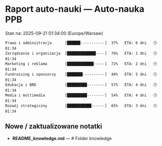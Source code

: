 # Raport auto-nauki — Auto-nauka PPB
Stan na: 2025-09-21 01:34:00 (Europe/Warsaw)

```
Prawo i administracja      [██████-----------]  37%   ETA: 6 dni   🕒 01:34
Zarządzanie i organizacja  [█████████████----]  76%   ETA: 2 dni   🕒 01:34
Marketing i reklama        [████████████-----]  72%   ETA: 2 dni   🕒 01:34
Fundraising i sponsorzy    [███████----------]  44%   ETA: 5 dni   🕒 01:34
Edukacja i BRD             [█████████--------]  57%   ETA: 4 dni   🕒 01:34
Media i multimedia         [█████████--------]  54%   ETA: 4 dni   🕒 01:34
Rozwój strategiczny        [███████████------]  65%   ETA: 3 dni   🕒 01:34
```

## Nowe / zaktualizowane notatki
- **README_knowledge.md** — # Folder knowledge
